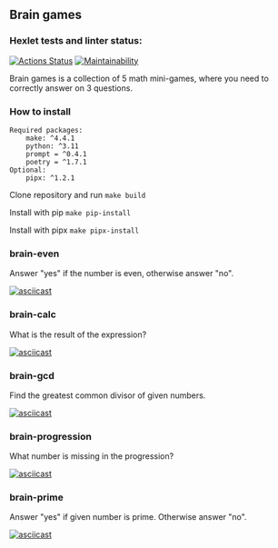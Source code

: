 Brain games
---
### Hexlet tests and linter status:
[![Actions Status](https://github.com/Lusacan-Night/python-project-49/actions/workflows/hexlet-check.yml/badge.svg)](https://github.com/Lusacan-Night/python-project-49/actions)
[![Maintainability](https://api.codeclimate.com/v1/badges/99db5be5d5f9f3d65066/maintainability)](https://codeclimate.com/github/Lusacan-Night/python-project-49/maintainability)

Brain games is a collection of 5 math mini-games, where you need to correctly answer on 3 questions.
### How to install
    Required packages:
        make: ^4.4.1
        python: ^3.11
        prompt = ^0.4.1
        poetry = ^1.7.1
    Optional:
        pipx: ^1.2.1
    
Clone repository and run ```make build```

Install with pip ```make pip-install```

Install with pipx ```make pipx-install```


### brain-even 
Answer "yes" if the number is even, otherwise answer "no".

[![asciicast](https://asciinema.org/a/MdxtmbtlnZ6NQ8Ak8S1umTuWY.png)](https://asciinema.org/a/MdxtmbtlnZ6NQ8Ak8S1umTuWY)

### brain-calc
What is the result of the expression?

[![asciicast](https://asciinema.org/a/rKVYy5BtXFVEBxtirRVaVOBN5.png)](https://asciinema.org/a/rKVYy5BtXFVEBxtirRVaVOBN5)

### brain-gcd
Find the greatest common divisor of given numbers.

[![asciicast](https://asciinema.org/a/adAvE2DUpfTKeJHiMWpMSTaur.png)](https://asciinema.org/a/adAvE2DUpfTKeJHiMWpMSTaur.)

### brain-progression
What number is missing in the progression?

[![asciicast](https://asciinema.org/a/cI4MBROZbWRblvcZs3yBTRn44.png)](https://asciinema.org/a/cI4MBROZbWRblvcZs3yBTRn44)

### brain-prime
Answer "yes" if given number is prime. Otherwise answer "no".

[![asciicast](https://asciinema.org/a/bjZfAA2pSjVH9v8diuLqlTec8.png)](https://asciinema.org/a/bjZfAA2pSjVH9v8diuLqlTec8)
